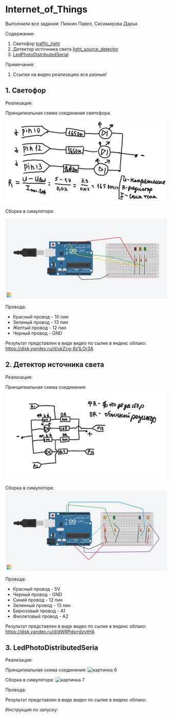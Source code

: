 # Internet_of_Things
Выполнили все задания: Пиякин Павел, Сисимирова Дарья

Содержание:

1. Светофор [traffic_light](https://github.com/Deppkepa/Internet_of_Things/tree/main/traffic_light)
2. Детектор источника света [light_source_detector](https://github.com/Deppkepa/Internet_of_Things/tree/main/light_source_detector)
3. [LedPhotoDistributedSerial](https://github.com/Deppkepa/Internet_of_Things/tree/main/LedPhotoDistributedSerial)

Примечания: 
1. Ссылки на видео реализацию все разные!

## 1. Светофор
Реализация:

Принципиальная схема соединения светофора.

![картинка 1](https://github.com/Deppkepa/Internet_of_Things/blob/main/images/null%20(1).png)

Сборка в симуляторе:

![картинка 2](https://github.com/Deppkepa/Internet_of_Things/blob/main/images/Grand%20Tumelo-Jaban.png)

Провода:

* Красный провод - 10 пин
* Зеленый провод - 13 пин
* Желтый провод - 12 пин
* Черный провод - GND

Результат представлен в виде видео по сылке в яндекс облако: https://disk.yandex.ru/d/ukZcg-8z1LOr3A
## 2. Детектор источника света
Реализация:

Принципиальная схема соединения:
![картинка 4](https://github.com/Deppkepa/Internet_of_Things/blob/main/images/детектор%20источника%20света.png)

Сборка в симуляторе:
![картинка 5](https://github.com/Deppkepa/Internet_of_Things/blob/main/images/Tremendous%20Borwo-Duup.png)

Провода:

* Красный провод - 5V
* Черный провод - GND
* Синий провод - 12 пин
* Зеленный провод - 13 пин
* Бирюзовый провод - A1
* Фиолетовый провод - A2

Результат представлен в виде видео по сылке в яндекс облако: https://disk.yandex.ru/d/dWRPdsrrdzvtHA

## 3. LedPhotoDistributedSeria
Реализация:

Принципиальная схема соединения:
![картинка 6]()

Сборка в симуляторе:
![картинка 7]()

Провода:

Результат представлен в виде видео по сылке в яндекс облако:

Инструкция по запуску:
